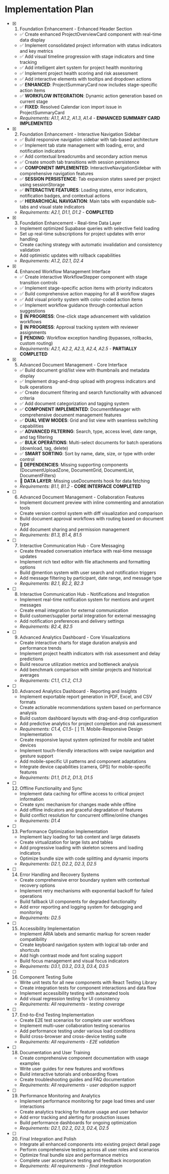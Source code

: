 # Implementation Plan

- [x] 1. Foundation Enhancement - Enhanced Header Section
  - ✅ Create enhanced ProjectOverviewCard component with real-time data display
  - ✅ Implement consolidated project information with status indicators and key metrics
  - ✅ Add visual timeline progression with stage indicators and time tracking
  - ✅ Add intelligent alert system for project health monitoring
  - ✅ Implement project health scoring and risk assessment
  - ✅ Add interactive elements with tooltips and dropdown actions
  - ✅ **ENHANCED**: ProjectSummaryCard now includes stage-specific action items
  - ✅ **WORKFLOW INTEGRATION**: Dynamic action generation based on current stage
  - ✅ **FIXED**: Resolved Calendar icon import issue in ProjectSummaryCard
  - _Requirements: A1.1, A1.2, A1.3, A1.4_ - **ENHANCED SUMMARY CARD IMPLEMENTED**

- [x] 2. Foundation Enhancement - Interactive Navigation Sidebar
  - ✅ Build responsive navigation sidebar with tab-based architecture
  - ✅ Implement tab state management with loading, error, and notification indicators
  - ✅ Add contextual breadcrumbs and secondary action menus
  - ✅ Create smooth tab transitions with session persistence
  - ✅ **COMPONENT IMPLEMENTED**: InteractiveNavigationSidebar with comprehensive navigation features
  - ✅ **SESSION PERSISTENCE**: Tab expansion states saved per project using sessionStorage
  - ✅ **INTERACTIVE FEATURES**: Loading states, error indicators, notification badges, and contextual actions
  - ✅ **HIERARCHICAL NAVIGATION**: Main tabs with expandable sub-tabs and visual state indicators
  - _Requirements: A2.1, D1.1, D1.2_ - **COMPLETED**

- [x] 3. Foundation Enhancement - Real-time Data Layer
  - Implement optimized Supabase queries with selective field loading
  - Set up real-time subscriptions for project updates with error handling
  - Create caching strategy with automatic invalidation and consistency validation
  - Add optimistic updates with rollback capabilities
  - _Requirements: A1.2, D2.1, D2.4_

- [x] 4. Enhanced Workflow Management Interface
  - ✅ Create interactive WorkflowStepper component with stage transition controls
  - ✅ Implement stage-specific action items with priority indicators
  - ✅ Build comprehensive action mapping for all 8 workflow stages
  - ✅ Add visual priority system with color-coded action items
  - ✅ Implement workflow guidance through contextual action suggestions
  - 🔄 **IN PROGRESS**: One-click stage advancement with validation workflows
  - 🔄 **IN PROGRESS**: Approval tracking system with reviewer assignments
  - 🔄 **PENDING**: Workflow exception handling (bypasses, rollbacks, custom routing)
  - _Requirements: A2.1, A2.2, A2.3, A2.4, A2.5_ - **PARTIALLY COMPLETED**

- [x] 5. Advanced Document Management - Core Interface
  - ✅ Build document grid/list view with thumbnails and metadata display
  - ✅ Implement drag-and-drop upload with progress indicators and bulk operations
  - ✅ Create document filtering and search functionality with advanced criteria
  - ✅ Add document categorization and tagging system
  - ✅ **COMPONENT IMPLEMENTED**: DocumentManager with comprehensive document management features
  - ✅ **DUAL VIEW MODES**: Grid and list view with seamless switching capabilities
  - ✅ **ADVANCED FILTERING**: Search, type, access level, date range, and tag filtering
  - ✅ **BULK OPERATIONS**: Multi-select documents for batch operations (download, tag, delete)
  - ✅ **SMART SORTING**: Sort by name, date, size, or type with order control
  - 🔄 **DEPENDENCIES**: Missing supporting components (DocumentUploadZone, DocumentGrid, DocumentList, DocumentFilters)
  - 🔄 **DATA LAYER**: Missing useDocuments hook for data fetching
  - _Requirements: B1.1, B1.2_ - **CORE INTERFACE COMPLETED**

- [ ] 6. Advanced Document Management - Collaboration Features
  - Implement document preview with inline commenting and annotation tools
  - Create version control system with diff visualization and comparison
  - Build document approval workflows with routing based on document type
  - Add document sharing and permission management
  - _Requirements: B1.3, B1.4, B1.5_

- [ ] 7. Interactive Communication Hub - Core Messaging
  - Create threaded conversation interface with real-time message updates
  - Implement rich text editor with file attachments and formatting options
  - Build @mention system with user search and notification triggers
  - Add message filtering by participant, date range, and message type
  - _Requirements: B2.1, B2.2, B2.3_

- [ ] 8. Interactive Communication Hub - Notifications and Integration
  - Implement real-time notification system for mentions and urgent messages
  - Create email integration for external communication
  - Build customer/supplier portal integration for external messaging
  - Add notification preferences and delivery settings
  - _Requirements: B2.4, B2.5_

- [ ] 9. Advanced Analytics Dashboard - Core Visualizations
  - Create interactive charts for stage duration analysis and performance trends
  - Implement project health indicators with risk assessment and delay predictions
  - Build resource utilization metrics and bottleneck analysis
  - Add benchmark comparison with similar projects and historical averages
  - _Requirements: C1.1, C1.2, C1.3_

- [ ] 10. Advanced Analytics Dashboard - Reporting and Insights
  - Implement exportable report generation in PDF, Excel, and CSV formats
  - Create actionable recommendations system based on performance analysis
  - Build custom dashboard layouts with drag-and-drop configuration
  - Add predictive analytics for project completion and risk assessment
  - _Requirements: C1.4, C1.5_-
 [ ] 11. Mobile-Responsive Design Implementation
  - Create responsive layout system optimized for mobile and tablet devices
  - Implement touch-friendly interactions with swipe navigation and gesture support
  - Add mobile-specific UI patterns and component adaptations
  - Integrate device capabilities (camera, GPS) for mobile-specific features
  - _Requirements: D1.1, D1.2, D1.3, D1.5_

- [ ] 12. Offline Functionality and Sync
  - Implement data caching for offline access to critical project information
  - Create sync mechanism for changes made while offline
  - Add offline indicators and graceful degradation of features
  - Build conflict resolution for concurrent offline/online changes
  - _Requirements: D1.4_

- [ ] 13. Performance Optimization Implementation
  - Implement lazy loading for tab content and large datasets
  - Create virtualization for large lists and tables
  - Add progressive loading with skeleton screens and loading indicators
  - Optimize bundle size with code splitting and dynamic imports
  - _Requirements: D2.1, D2.2, D2.3, D2.5_

- [ ] 14. Error Handling and Recovery Systems
  - Create comprehensive error boundary system with contextual recovery options
  - Implement retry mechanisms with exponential backoff for failed operations
  - Build fallback UI components for degraded functionality
  - Add error reporting and logging system for debugging and monitoring
  - _Requirements: D2.5_

- [ ] 15. Accessibility Implementation
  - Implement ARIA labels and semantic markup for screen reader compatibility
  - Create keyboard navigation system with logical tab order and shortcuts
  - Add high contrast mode and font scaling support
  - Build focus management and visual focus indicators
  - _Requirements: D3.1, D3.2, D3.3, D3.4, D3.5_

- [ ] 16. Component Testing Suite
  - Write unit tests for all new components with React Testing Library
  - Create integration tests for component interactions and data flow
  - Implement accessibility testing with automated tools
  - Add visual regression testing for UI consistency
  - _Requirements: All requirements - testing coverage_

- [ ] 17. End-to-End Testing Implementation
  - Create E2E test scenarios for complete user workflows
  - Implement multi-user collaboration testing scenarios
  - Add performance testing under various load conditions
  - Build cross-browser and cross-device testing suite
  - _Requirements: All requirements - E2E validation_

- [ ] 18. Documentation and User Training
  - Create comprehensive component documentation with usage examples
  - Write user guides for new features and workflows
  - Build interactive tutorials and onboarding flows
  - Create troubleshooting guides and FAQ documentation
  - _Requirements: All requirements - user adoption support_

- [ ] 19. Performance Monitoring and Analytics
  - Implement performance monitoring for page load times and user interactions
  - Create analytics tracking for feature usage and user behavior
  - Add error tracking and alerting for production issues
  - Build performance dashboards for ongoing optimization
  - _Requirements: D2.1, D2.2, D2.3, D2.4, D2.5_

- [ ] 20. Final Integration and Polish
  - Integrate all enhanced components into existing project detail page
  - Perform comprehensive testing across all user roles and scenarios
  - Optimize final bundle size and performance metrics
  - Complete user acceptance testing and feedback incorporation
  - _Requirements: All requirements - final integration_